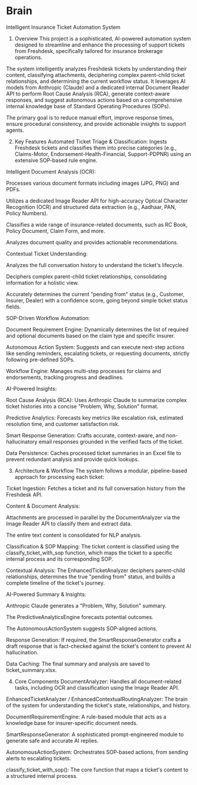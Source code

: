 # Brain

Intelligent Insurance Ticket Automation System
1. Overview
This project is a sophisticated, AI-powered automation system designed to streamline and enhance the processing of support tickets from Freshdesk, specifically tailored for insurance brokerage operations.

The system intelligently analyzes Freshdesk tickets by understanding their content, classifying attachments, deciphering complex parent-child ticket relationships, and determining the current workflow status. It leverages AI models from Anthropic (Claude) and a dedicated internal Document Reader API to perform Root Cause Analysis (RCA), generate context-aware responses, and suggest autonomous actions based on a comprehensive internal knowledge base of Standard Operating Procedures (SOPs).

The primary goal is to reduce manual effort, improve response times, ensure procedural consistency, and provide actionable insights to support agents.

2. Key Features
Automated Ticket Triage & Classification: Ingests Freshdesk tickets and classifies them into precise categories (e.g., Claims-Motor, Endorsement-Health-Financial, Support-PDPNR) using an extensive SOP-based rule engine.

Intelligent Document Analysis (OCR):

Processes various document formats including images (JPG, PNG) and PDFs.

Utilizes a dedicated Image Reader API for high-accuracy Optical Character Recognition (OCR) and structured data extraction (e.g., Aadhaar, PAN, Policy Numbers).

Classifies a wide range of insurance-related documents, such as RC Book, Policy Document, Claim Form, and more.

Analyzes document quality and provides actionable recommendations.

Contextual Ticket Understanding:

Analyzes the full conversation history to understand the ticket's lifecycle.

Deciphers complex parent-child ticket relationships, consolidating information for a holistic view.

Accurately determines the current "pending from" status (e.g., Customer, Insurer, Dealer) with a confidence score, going beyond simple ticket status fields.

SOP-Driven Workflow Automation:

Document Requirement Engine: Dynamically determines the list of required and optional documents based on the claim type and specific insurer.

Autonomous Action System: Suggests and can execute next-step actions like sending reminders, escalating tickets, or requesting documents, strictly following pre-defined SOPs.

Workflow Engine: Manages multi-step processes for claims and endorsements, tracking progress and deadlines.

AI-Powered Insights:

Root Cause Analysis (RCA): Uses Anthropic Claude to summarize complex ticket histories into a concise "Problem, Why, Solution" format.

Predictive Analytics: Forecasts key metrics like escalation risk, estimated resolution time, and customer satisfaction risk.

Smart Response Generation: Crafts accurate, context-aware, and non-hallucinatory email responses grounded in the verified facts of the ticket.

Data Persistence: Caches processed ticket summaries in an Excel file to prevent redundant analysis and provide quick lookups.

3. Architecture & Workflow
The system follows a modular, pipeline-based approach for processing each ticket:

Ticket Ingestion: Fetches a ticket and its full conversation history from the Freshdesk API.

Content & Document Analysis:

Attachments are processed in parallel by the DocumentAnalyzer via the Image Reader API to classify them and extract data.

The entire text content is consolidated for NLP analysis.

Classification & SOP Mapping: The ticket content is classified using the classify_ticket_with_sop function, which maps the ticket to a specific internal process and its corresponding SOP.

Contextual Analysis: The EnhancedTicketAnalyzer deciphers parent-child relationships, determines the true "pending from" status, and builds a complete timeline of the ticket's journey.

AI-Powered Summary & Insights:

Anthropic Claude generates a "Problem, Why, Solution" summary.

The PredictiveAnalyticsEngine forecasts potential outcomes.

The AutonomousActionSystem suggests SOP-aligned actions.

Response Generation: If required, the SmartResponseGenerator crafts a draft response that is fact-checked against the ticket's content to prevent AI hallucination.

Data Caching: The final summary and analysis are saved to ticket_summary.xlsx.

4. Core Components
DocumentAnalyzer: Handles all document-related tasks, including OCR and classification using the Image Reader API.

EnhancedTicketAnalyzer / EnhancedContextualRoutingAnalyzer: The brain of the system for understanding the ticket's state, relationships, and history.

DocumentRequirementEngine: A rule-based module that acts as a knowledge base for insurer-specific document needs.

SmartResponseGenerator: A sophisticated prompt-engineered module to generate safe and accurate AI replies.

AutonomousActionSystem: Orchestrates SOP-based actions, from sending alerts to escalating tickets.

classify_ticket_with_sop(): The core function that maps a ticket's content to a structured internal process.
